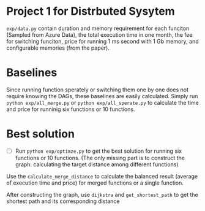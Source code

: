 
# Project 1 for Distrbuted Sysytem
`exp/data.py` contain duration and memory requirement for each funciton (Sampled from Azure Data), the total execution time in one month, the fee for switching funciton, price for running 1 ms second with 1 Gb memory, and configurable memories (from the paper).
# Baselines
Since running function sperately or switching them one by one does not require knowing the DAGs, these baselines are easily calculated. Simply run `python exp/all_merge.py` or `python exp/all_sperate.py` to calculate the time and price for runninig six functions or 10 functions.
# Best solution
- [ ] Run `python exp/optimze.py` to get the best solution for running six functions or 10 functions. (The only missing part is to construct the graph: calculating the target distance among different functions) 

Use the `calculate_merge_distance` to calculate the balanced result (average of execution time and price) for merged functions or a single function.

After constructing the graph, use `dijkstra` and `get_shortest_path` to get the shortest path and its corresponding distance